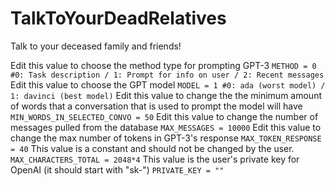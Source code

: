 # TalkToYourDeadRelatives
Talk to your deceased family and friends!

Edit this value to choose the method type for prompting GPT-3
`METHOD = 0 #0: Task description / 1: Prompt for info on user / 2: Recent messages`
Edit this value to choose the GPT model
`MODEL = 1 #0: ada (worst model) / 1: davinci (best model)`
Edit this value to change the the minimum amount of words that a conversation that is used to prompt the model will have
`MIN_WORDS_IN_SELECTED_CONVO = 50`
Edit this value to change the number of messages pulled from the database
`MAX_MESSAGES = 10000`
Edit this value to change the max number of tokens in GPT-3's response
`MAX_TOKEN_RESPONSE = 40`
This value is a constant and should not be changed by the user. 
`MAX_CHARACTERS_TOTAL = 2048*4`
This value is the user's private key for OpenAI (it should start with "sk-")
`PRIVATE_KEY = ""`
